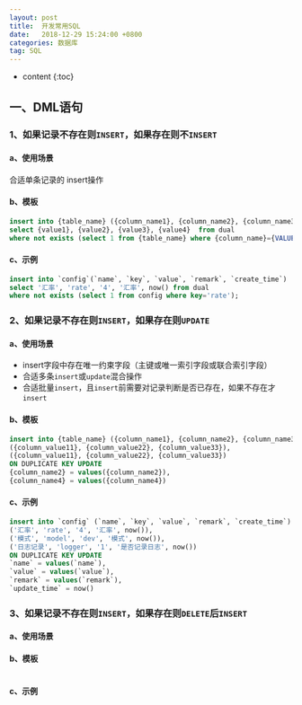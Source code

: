 ```yaml
---
layout: post
title:  开发常用SQL
date:   2018-12-29 15:24:00 +0800
categories: 数据库
tag: SQL
---
```


* content
{:toc}


## 一、DML语句
### 1、如果记录不存在则`INSERT`，如果存在则不`INSERT`
#### a、使用场景
合适单条记录的 insert操作

#### b、模板
```sql
insert into {table_name} ({column_name1}, {column_name2}, {column_name3}) 
select {value1}, {value2}, {value3}, {value4}  from dual 
where not exists (select 1 from {table_name} where {column_name}={VALUE})
```
#### c、示例
```sql
insert into `config`(`name`, `key`, `value`, `remark`, `create_time`) 
select '汇率', 'rate', '4', '汇率', now() from dual
where not exists (select 1 from config where key='rate');
```

### 2、如果记录不存在则`INSERT`，如果存在则`UPDATE`
#### a、使用场景
- insert字段中存在唯一约束字段（主键或唯一索引字段或联合索引字段）
- 合适多条`insert`或`update`混合操作
- 合适批量`insert`，且`insert`前需要对记录判断是否已存在，如果不存在才`insert`

#### b、模板
```sql
insert into {table_name} ({column_name1}, {column_name2}, {column_name3}) values 
({column_value11}, {column_value22}, {column_value33}),
({column_value11}, {column_value22}, {column_value33})
ON DUPLICATE KEY UPDATE
{column_name2} = values({column_name2}),
{column_name4} = values({column_name4})
```
#### c、示例
```sql
insert into `config` (`name`, `key`, `value`, `remark`, `create_time`) values 
('汇率', 'rate', '4', '汇率', now()),
('模式', 'model', 'dev', '模式', now()),
('日志记录', 'logger', '1', '是否记录日志', now())
ON DUPLICATE KEY UPDATE
`name` = values(`name`),
`value` = values(`value`),
`remark` = values(`remark`),
`update_time` = now()
```


### 3、如果记录不存在则`INSERT`，如果存在则`DELETE`后`INSERT`
#### a、使用场景

#### b、模板
```sql
```
#### c、示例
```sql
```